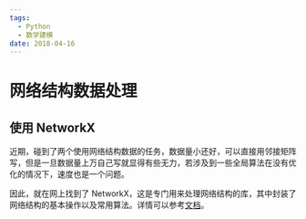 ```yaml
---
tags:
  - Python
  - 数学建模
date: 2018-04-16
---
```


# 网络结构数据处理

## 使用 NetworkX

近期，碰到了两个使用网络结构数据的任务，数据量小还好，可以直接用邻接矩阵写，但是一旦数据量上万自己写就显得有些无力，若涉及到一些全局算法在没有优化的情况下，速度也是一个问题。

因此，就在网上找到了 NetworkX，这是专门用来处理网络结构的库，其中封装了网络结构的基本操作以及常用算法。详情可以参考[文档](https://networkx.github.io/documentation/stable/tutorial.html)。
